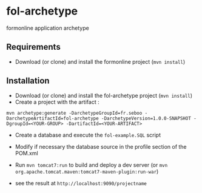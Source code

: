 # fol-archetype
formonline application archetype

## Requirements
- Download (or clone) and install the formonline project  (`mvn install`)

## Installation
- Download (or clone) and install the fol-archetype project  (`mvn install`)
- Create a project with the artifact :

```
mvn archetype:generate -DarchetypeGroupId=fr.seboo -DarchetypeArtifactId=fol-archetype -DarchetypeVersion=1.0.0-SNAPSHOT -DgroupId=<YOUR-GROUP> -DartifactId=<YOUR-ARTIFACT>
```

- Create a database and execute the `fol-example.SQL` script
- Modify if necessary the database source in the profile section of the POM.xml
- Run `mvn tomcat7:run` to build and deploy a dev server (or `mvn org.apache.tomcat.maven:tomcat7-maven-plugin:run-war`)

- see the result at `http://localhost:9090/projectname`
